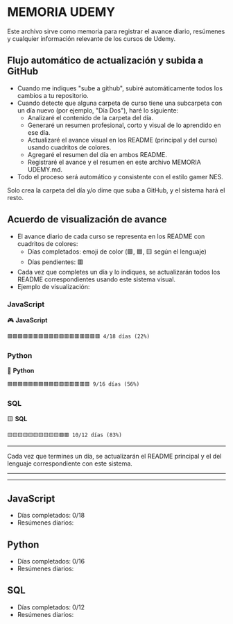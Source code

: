 


# MEMORIA UDEMY


Este archivo sirve como memoria para registrar el avance diario, resúmenes y cualquier información relevante de los cursos de Udemy.


## Flujo automático de actualización y subida a GitHub

- Cuando me indiques "sube a github", subiré automáticamente todos los cambios a tu repositorio.
- Cuando detecte que alguna carpeta de curso tiene una subcarpeta con un día nuevo (por ejemplo, "Día Dos"), haré lo siguiente:
	- Analizaré el contenido de la carpeta del día.
	- Generaré un resumen profesional, corto y visual de lo aprendido en ese día.
	- Actualizaré el avance visual en los README (principal y del curso) usando cuadritos de colores.
	- Agregaré el resumen del día en ambos README.
	- Registraré el avance y el resumen en este archivo MEMORIA UDEMY.md.
- Todo el proceso será automático y consistente con el estilo gamer NES.

Solo crea la carpeta del día y/o dime que suba a GitHub, y el sistema hará el resto.

## Acuerdo de visualización de avance

- El avance diario de cada curso se representa en los README con cuadritos de colores:
	- Días completados: emoji de color (🟩, 🟦, 🟨 según el lenguaje)
	- Días pendientes: 🟥
- Cada vez que completes un día y lo indiques, se actualizarán todos los README correspondientes usando este sistema visual.
- Ejemplo de visualización:

### JavaScript
🎮 **JavaScript**
```
🟩🟩🟩🟩🟥🟥🟥🟥🟥🟥🟥🟥🟥🟥🟥🟥🟥🟥 4/18 días (22%)
```

### Python
🐍 **Python**
```
🟦🟦🟦🟦🟦🟦🟦🟦🟦🟥🟥🟥🟥🟥🟥🟥 9/16 días (56%)
```

### SQL
🟨 **SQL**
```
🟨🟨🟨🟨🟨🟨🟨🟨🟨🟨🟥🟥 10/12 días (83%)
```

---

Cada vez que termines un día, se actualizarán el README principal y el del lenguaje correspondiente con este sistema.

---

---


## JavaScript
- Días completados: 0/18
- Resúmenes diarios:


## Python
- Días completados: 0/16
- Resúmenes diarios:


## SQL
- Días completados: 0/12
- Resúmenes diarios:
